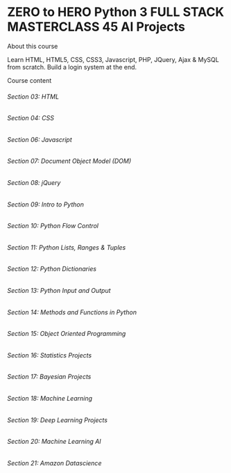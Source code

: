# ZERO to HERO Python 3 FULL STACK MASTERCLASS 45 AI Projects

About this course

Learn HTML, HTML5, CSS, CSS3, Javascript, PHP, JQuery, Ajax &amp; MySQL from scratch. Build a login system at the end.

Course content

###### Section 03: HTML
###### Section 04: CSS
###### Section 06: Javascript
###### Section 07: Document Object Model (DOM)
###### Section 08: jQuery
###### Section 09: Intro to Python
###### Section 10: Python Flow Control
###### Section 11: Python Lists, Ranges & Tuples
###### Section 12: Python Dictionaries
###### Section 13: Python Input and Output
###### Section 14: Methods and Functions in Python
###### Section 15: Object Oriented Programming
###### Section 16: Statistics Projects
###### Section 17: Bayesian Projects
###### Section 18: Machine Learning
###### Section 19: Deep Learning Projects
###### Section 20: Machine Learning AI
###### Section 21: Amazon Datascience